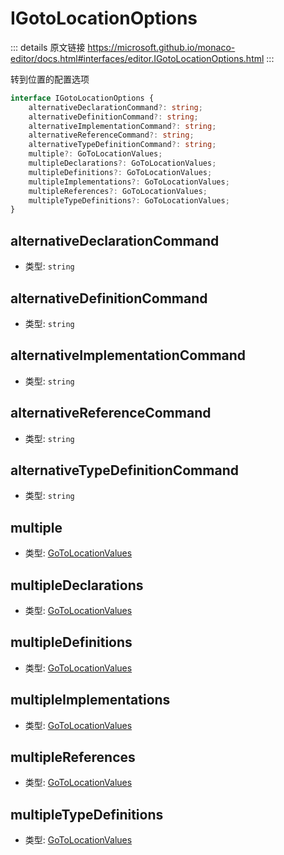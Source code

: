 # IGotoLocationOptions
        
::: details 原文链接
https://microsoft.github.io/monaco-editor/docs.html#interfaces/editor.IGotoLocationOptions.html
:::

转到位置的配置选项

```ts
interface IGotoLocationOptions {
    alternativeDeclarationCommand?: string;
    alternativeDefinitionCommand?: string;
    alternativeImplementationCommand?: string;
    alternativeReferenceCommand?: string;
    alternativeTypeDefinitionCommand?: string;
    multiple?: GoToLocationValues;
    multipleDeclarations?: GoToLocationValues;
    multipleDefinitions?: GoToLocationValues;
    multipleImplementations?: GoToLocationValues;
    multipleReferences?: GoToLocationValues;
    multipleTypeDefinitions?: GoToLocationValues;
}
```

## alternativeDeclarationCommand
- 类型: `string`
## alternativeDefinitionCommand
- 类型: `string`
## alternativeImplementationCommand
- 类型: `string`
## alternativeReferenceCommand
- 类型: `string`
## alternativeTypeDefinitionCommand
- 类型: `string`
## multiple
- 类型: [GoToLocationValues](/api/editor/GoToLocationValues.md)
## multipleDeclarations
- 类型: [GoToLocationValues](/api/editor/GoToLocationValues.md)
## multipleDefinitions
- 类型: [GoToLocationValues](/api/editor/GoToLocationValues.md)
## multipleImplementations
- 类型: [GoToLocationValues](/api/editor/GoToLocationValues.md)
## multipleReferences
- 类型: [GoToLocationValues](/api/editor/GoToLocationValues.md)
## multipleTypeDefinitions
- 类型: [GoToLocationValues](/api/editor/GoToLocationValues.md)

